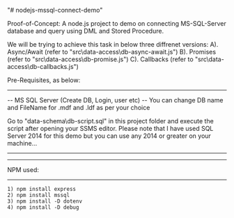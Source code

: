 "# nodejs-mssql-connect-demo" 

Proof-of-Concept: A node.js project to demo on connecting MS-SQL-Server database and query using DML and Stored Procedure.

We will be trying to achieve this task in below three diffrenet versions:
    A). Async/Await (refer to "src\data-access\db-async-await.js")
    B). Promises (refer to "src\data-access\db-promise.js")
    C). Callbacks (refer to "src\data-access\db-callbacks.js")


Pre-Requisites, as below:

************************************************************************
-- MS SQL Server (Create DB, Login, user etc) -- You can change DB name and FileName for .mdf and .ldf as per your choice

Go to "data-schema\db-script.sql" in this project folder and execute the script after opening your SSMS editor.
Please note that I have used SQL Server 2014 for this demo but you can use any 2014 or greater on your machine...

************************************************************************

***********
 NPM used:
***********
    1) npm install express
    2) npm install mssql
    3) npm install -D dotenv
    4) npm install -D debug

